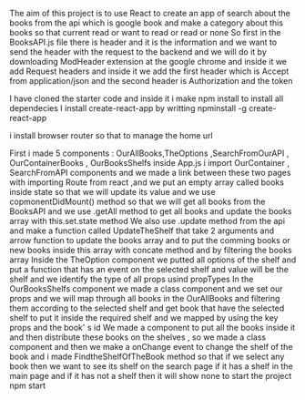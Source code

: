 The aim of this project is to use React to create an app of search about the books from the api which is google book and make a category about this books so that current read or want to read or read or none So first in the BooksAPI.js file there is header and it is the information and we want to send the header with the request to the backend and we will do it by downloading ModHeader extension at the google chrome and inside it we add Request headers and inside it we add the first header which is Accept from application/json and the second header is Authorization and the token I have cloned the starter code and inside it i make npm install to install all dependecies I install create-react-app by writting npminstall -g create-react-appi install browser router so that to manage the home urlFirst i made 5 components : OurAllBooks,TheOptions ,SearchFromOurAPI , OurContainerBooks , OurBooksShelfsinside App.js i import OurContainer , SearchFromAPI components and we made a link between these two pages with importing Route from react ,and we put an empty array called books inside state so that we will update its value  and we use copmonentDidMount() method so that we will get all books from the BooksAPI  and we use .getAll method to get all books and update the books array with this.set.state method We also use .update method from the api and make a function called UpdateTheShelf that take 2 arguments and arrow function to update the books array and to put the comming books or new books inside this array with concate method and by filtering the books arrayInside the TheOption component we putted all options of the shelf and put a function that has an event on the selected shelf and value will be the shelf and we identify the type of all props usind propTypes In the OurBooksShelfs component we made a class component and we set our props and we will map through all books in the OurAllBooks and filtering them according to the selected shelf and get book that have the selected shelf to put it inside the required shelf and we mapped by using the key props and the book' s idWe made a component to put all the books inside it and then distribute these books on the shelves , so we made a class component and then we make a onChange event to change the shelf of the book and i made FindtheShelfOfTheBook method so that if we select any book then we want to see its shelf on the search page if it has a shelf in the main page and if it has not a shelf then it will show noneto start the project npm start